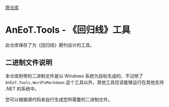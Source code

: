 [原仓库](https://github.com/TCA-Arknights/aneot)

# AnEoT.Tools - 《回归线》工具

此仓库保存了为《回归线》期刊设计的工具。

## 二进制文件说明

本仓库附带的二进制文件是以 Windows 系统为目标生成的，不过除了 `AnEoT.Tools.WordToMarkdown` 这个工具以外，其他工具应该能够运行在其他支持 .NET 的系统中。

您可以根据源代码来自行生成您所需要的二进制文件。
